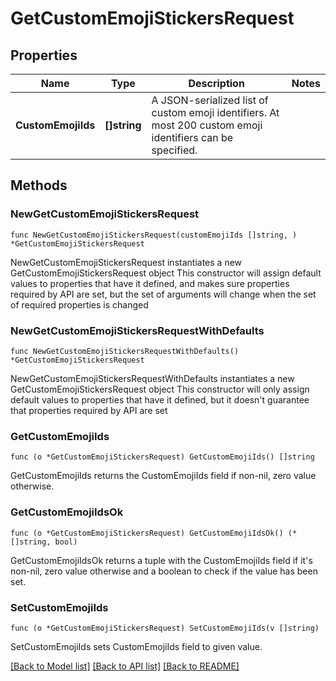 # GetCustomEmojiStickersRequest

## Properties

Name | Type | Description | Notes
------------ | ------------- | ------------- | -------------
**CustomEmojiIds** | **[]string** | A JSON-serialized list of custom emoji identifiers. At most 200 custom emoji identifiers can be specified. | 

## Methods

### NewGetCustomEmojiStickersRequest

`func NewGetCustomEmojiStickersRequest(customEmojiIds []string, ) *GetCustomEmojiStickersRequest`

NewGetCustomEmojiStickersRequest instantiates a new GetCustomEmojiStickersRequest object
This constructor will assign default values to properties that have it defined,
and makes sure properties required by API are set, but the set of arguments
will change when the set of required properties is changed

### NewGetCustomEmojiStickersRequestWithDefaults

`func NewGetCustomEmojiStickersRequestWithDefaults() *GetCustomEmojiStickersRequest`

NewGetCustomEmojiStickersRequestWithDefaults instantiates a new GetCustomEmojiStickersRequest object
This constructor will only assign default values to properties that have it defined,
but it doesn't guarantee that properties required by API are set

### GetCustomEmojiIds

`func (o *GetCustomEmojiStickersRequest) GetCustomEmojiIds() []string`

GetCustomEmojiIds returns the CustomEmojiIds field if non-nil, zero value otherwise.

### GetCustomEmojiIdsOk

`func (o *GetCustomEmojiStickersRequest) GetCustomEmojiIdsOk() (*[]string, bool)`

GetCustomEmojiIdsOk returns a tuple with the CustomEmojiIds field if it's non-nil, zero value otherwise
and a boolean to check if the value has been set.

### SetCustomEmojiIds

`func (o *GetCustomEmojiStickersRequest) SetCustomEmojiIds(v []string)`

SetCustomEmojiIds sets CustomEmojiIds field to given value.



[[Back to Model list]](../README.md#documentation-for-models) [[Back to API list]](../README.md#documentation-for-api-endpoints) [[Back to README]](../README.md)


